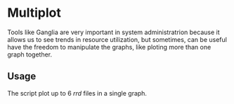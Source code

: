 # Multiplot

Tools like Ganglia are very important in system administratrion because it allows us to see trends in resource utilization, but sometimes, can be useful have the freedom to manipulate the graphs, like ploting more than one graph together. 

## Usage

The script plot up to 6 _rrd_ files in a single graph. 